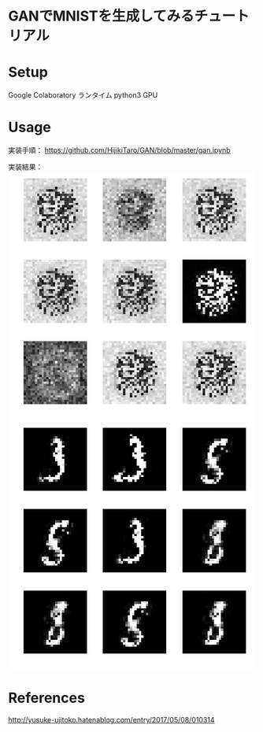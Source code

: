 # GANでMNISTを生成してみるチュートリアル

# Setup
Google Colaboratory
ランタイム python3 GPU

# Usage
実装手順：
https://github.com/HijikiTaro/GAN/blob/master/gan.ipynb

実装結果：
![epoch-0](https://github.com/HijikiTaro/GAN/blob/master/epoch0.png "epoch0")
![epoch-300000](https://github.com/HijikiTaro/GAN/blob/master/epoch300000.png "epoch300000")

# References
http://yusuke-ujitoko.hatenablog.com/entry/2017/05/08/010314
